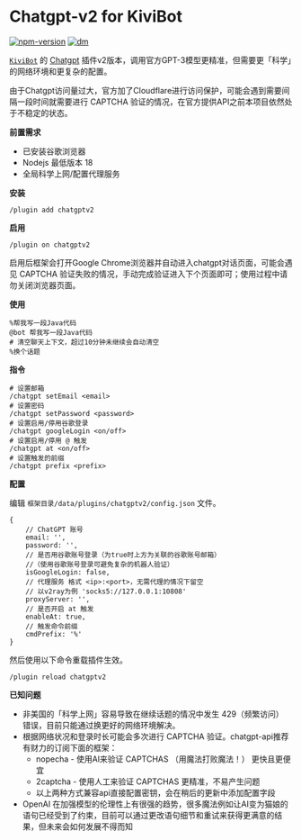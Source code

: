 # Chatgpt-v2 for KiviBot

[![npm-version](https://img.shields.io/npm/v/kivibot-plugin-chatgptv2?color=10a37f&label=kivibot-plugin-chatgptv2&style=flat-square)](https://npm.im/kivibot-plugin-chatgptv2)
[![dm](https://shields.io/npm/dm/kivibot-plugin-chatgptv2?color=10a37f&style=flat-square)](https://npm.im/kivibot-plugin-chatgptv2)

[`KiviBot`](https://beta.kivibot.com) 的 [Chatgpt](https://openai.com/blog/chatgpt/) 插件v2版本，调用官方GPT-3模型更精准，但需要更「科学」的网络环境和更复杂的配置。

由于Chatgpt访问量过大，官方加了Cloudflare进行访问保护，可能会遇到需要间隔一段时间就需要进行 CAPTCHA 验证的情况，在官方提供API之前本项目依然处于不稳定的状态。

**前置需求**

+ 已安装谷歌浏览器
+ Nodejs 最低版本 18
+ 全局科学上网/配置代理服务

**安装**

```shell
/plugin add chatgptv2
```

**启用**

```shell
/plugin on chatgptv2
```
启用后框架会打开Google Chrome浏览器并自动进入chatgpt对话页面，可能会遇见 CAPTCHA 验证失败的情况，手动完成验证进入下个页面即可；使用过程中请勿关闭浏览器页面。

**使用**

```shell
%帮我写一段Java代码
@bot 帮我写一段Java代码
# 清空聊天上下文，超过10分钟未继续会自动清空
%换个话题
```

**指令**

```shell
# 设置邮箱
/chatgpt setEmail <email>
# 设置密码
/chatgpt setPassword <password>
# 设置启用/停用谷歌登录
/chatgpt googleLogin <on/off>
# 设置启用/停用 @ 触发
/chatgpt at <on/off>
# 设置触发的前缀
/chatgpt prefix <prefix>
```

**配置**

编辑 `框架目录/data/plugins/chatgptv2/config.json` 文件。

```
{
    // ChatGPT 账号
    email: '',
    password: '',
    // 是否用谷歌账号登录（为true时上方为关联的谷歌账号邮箱）
    //（使用谷歌账号登录可避免复杂的机器人验证）
    isGoogleLogin: false,
    // 代理服务 格式 <ip>:<port>，无需代理的情况下留空
    // 以v2ray为例 'socks5://127.0.0.1:10808'
    proxyServer: '',
    // 是否开启 at 触发
    enableAt: true,
    // 触发命令前缀
    cmdPrefix: '%'
}
```

然后使用以下命令重载插件生效。

```shell
/plugin reload chatgptv2
```

**已知问题**
+ 非美国的「科学上网」容易导致在继续话题的情况中发生 429（频繁访问） 错误，目前只能通过换更好的网络环境解决。
+ 根据网络状况和登录时长可能会多次进行 CAPTCHA 验证。chatgpt-api推荐有财力的订阅下面的框架：
  + nopecha - 使用AI来验证 CAPTCHAS （用魔法打败魔法！） 更快且更便宜
  + 2captcha - 使用人工来验证 CAPTCHAS 更精准，不易产生问题
  + 以上两种方式兼容api直接配置密钥，会在稍后的更新中添加配置字段
+ OpenAI 在加强模型的伦理性上有很强的趋势，很多魔法例如让AI变为猫娘的语句已经受到了约束，目前可以通过更改语句细节和重试来获得更满意的结果，但未来会如何发展不得而知
